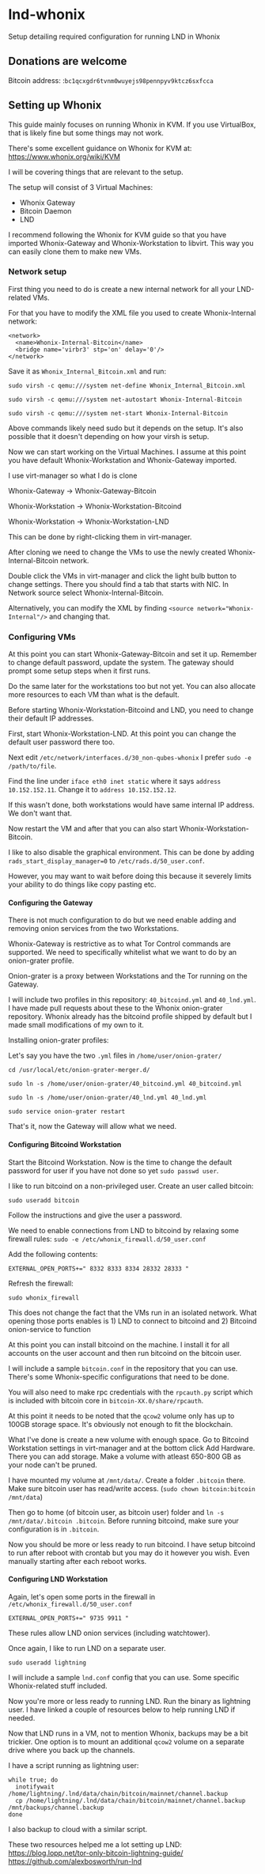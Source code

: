 # lnd-whonix
Setup detailing required configuration for running LND in Whonix

## Donations are welcome

Bitcoin address: :`bc1qcxgdr6tvnm0wuyejs98pennpyv9ktcz6sxfcca`

## Setting up Whonix

This guide mainly focuses on running Whonix in KVM. If you use VirtualBox, that is likely fine but some things may not work.

There's some excellent guidance on Whonix for KVM at: https://www.whonix.org/wiki/KVM

I will be covering things that are relevant to the setup.

The setup will consist of 3 Virtual Machines:

- Whonix Gateway
- Bitcoin Daemon
- LND

I recommend following the Whonix for KVM guide so that you have imported Whonix-Gateway and Whonix-Workstation to libvirt. This way you can easily clone them to make new VMs.

### Network setup

First thing you need to do is create a new internal network for all your LND-related VMs.

For that you have to modify the XML file you used to create Whonix-Internal network:

```
<network>
  <name>Whonix-Internal-Bitcoin</name>
  <bridge name='virbr3' stp='on' delay='0'/>
</network>
```

Save it as `Whonix_Internal_Bitcoin.xml` and run:
```
sudo virsh -c qemu:///system net-define Whonix_Internal_Bitcoin.xml
```
```
sudo virsh -c qemu:///system net-autostart Whonix-Internal-Bitcoin
```
```
sudo virsh -c qemu:///system net-start Whonix-Internal-Bitcoin
```

Above commands likely need sudo but it depends on the setup. It's also possible that it doesn't depending on how your virsh is setup.

Now we can start working on the Virtual Machines. I assume at this point you have default Whonix-Workstation and Whonix-Gateway imported.

I use virt-manager so what I do is clone 

Whonix-Gateway -> Whonix-Gateway-Bitcoin

Whonix-Workstation -> Whonix-Workstation-Bitcoind

Whonix-Workstation -> Whonix-Workstation-LND

This can be done by right-clicking them in virt-manager.

After cloning we need to change the VMs to use the newly created Whonix-Internal-Bitcoin network.

Double click the VMs in virt-manager and click the light bulb button to change settings. There you should find a tab that starts with NIC. In Network source select Whonix-Internal-Bitcoin.

Alternatively, you can modify the XML by finding `<source network="Whonix-Internal"/>` and changing that.

### Configuring VMs

At this point you can start Whonix-Gateway-Bitcoin and set it up. Remember to change default password, update the system. The gateway should prompt some setup steps when it first runs.

Do the same later for the workstations too but not yet. You can also allocate more resources to each VM than what is the default.

Before starting Whonix-Workstation-Bitcoind and LND, you need to change their default IP addresses.

First, start Whonix-Workstation-LND. At this point you can change the default user password there too.

Next edit `/etc/network/interfaces.d/30_non-qubes-whonix` I prefer `sudo -e /path/to/file`.

Find the line under `iface eth0 inet static` where it says `address 10.152.152.11`. Change it to `address 10.152.152.12`.

If this wasn't done, both workstations would have same internal IP address. We don't want that.

Now restart the VM and after that you can also start Whonix-Workstation-Bitcoin.

I like to also disable the graphical environment. This can be done by adding `rads_start_display_manager=0` to `/etc/rads.d/50_user.conf`.

However, you may want to wait before doing this because it severely limits your ability to do things like copy pasting etc.

#### Configuring the Gateway

There is not much configuration to do but we need enable adding and removing onion services from the two Workstations.

Whonix-Gateway is restrictive as to what Tor Control commands are supported. We need to specifically whitelist what we want to do by an onion-grater profile.

Onion-grater is a proxy between Workstations and the Tor running on the Gateway.

I will include two profiles in this repository:
`40_bitcoind.yml` and `40_lnd.yml`. I have made pull requests about these to the Whonix onion-grater repository. Whonix already has the bitcoind profile shipped by default but I made small modifications of my own to it.

Installing onion-grater profiles:

Let's say you have the two `.yml` files in `/home/user/onion-grater/`

```cd /usr/local/etc/onion-grater-merger.d/```

```sudo ln -s /home/user/onion-grater/40_bitcoind.yml 40_bitcoind.yml```

```sudo ln -s /home/user/onion-grater/40_lnd.yml 40_lnd.yml```

```sudo service onion-grater restart```

That's it, now the Gateway will allow what we need.

#### Configuring Bitcoind Workstation

Start the Bitcoind Workstation. Now is the time to change the default password for user if you have not done so yet `sudo passwd user`.

I like to run bitcoind on a non-privileged user. Create an user called bitcoin:

```sudo useradd bitcoin```

Follow the instructions and give the user a password.

We need to enable connections from LND to bitcoind by relaxing some firewall rules:
```sudo -e /etc/whonix_firewall.d/50_user.conf```

Add the following contents:

```EXTERNAL_OPEN_PORTS+=" 8332 8333 8334 28332 28333 "```

Refresh the firewall:

```sudo whonix_firewall```

This does not change the fact that the VMs run in an isolated network. What opening those ports enables is 1) LND to connect to bitcoind and 2) Bitcoind onion-service to function

At this point you can install bitcoind on the machine. I install it for all accounts on the user account and then run bitcoind on the bitcoin user.

I will include a sample `bitcoin.conf` in the repository that you can use. There's some Whonix-specific configurations that need to be done.

You will also need to make rpc credentials with the `rpcauth.py` script which is included with bitcoin core in `bitcoin-XX.0/share/rpcauth`.

At this point it needs to be noted that the `qcow2` volume only has up to 100GB storage space. It's obviously not enough to fit the blockchain.

What I've done is create a new volume with enough space. Go to Bitcoind Workstation settings in virt-manager and at the bottom click Add Hardware. There you can add storage. Make a volume with atleast 650-800 GB as your node can't be pruned.

I have mounted my volume at `/mnt/data/`. Create a folder `.bitcoin` there. Make sure bitcoin user has read/write access. (`sudo chown bitcoin:bitcoin /mnt/data`)

Then go to home (of bitcoin user, as bitcoin user) folder and `ln -s /mnt/data/.bitcoin .bitcoin`. Before running bitcoind, make sure your configuration is in `.bitcoin`.

Now you should be more or less ready to run bitcoind. I have setup bitcoind to run after reboot with crontab but you may do it however you wish. Even manually starting after each reboot works.

#### Configuring LND Workstation

Again, let's open some ports in the firewall in `/etc/whonix_firewall.d/50_user.conf`

```EXTERNAL_OPEN_PORTS+=" 9735 9911 "```

These rules allow LND onion services (including watchtower).

Once again, I like to run LND on a separate user.

```sudo useradd lightning```

I will include a sample `lnd.conf` config that you can use. Some specific Whonix-related stuff included.

Now you're more or less ready to running LND. Run the binary as lightning user. I have linked a couple of resources below to help running LND if needed.

Now that LND runs in a VM, not to mention Whonix, backups may be a bit trickier. One option is to mount an additional `qcow2` volume on a separate drive where you back up the channels.

I have a script running as lightning user:

```
while true; do
  inotifywait /home/lightning/.lnd/data/chain/bitcoin/mainnet/channel.backup
  cp /home/lightning/.lnd/data/chain/bitcoin/mainnet/channel.backup /mnt/backups/channel.backup
done
```

I also backup to cloud with a similar script.

These two resources helped me a lot setting up LND:
https://blog.lopp.net/tor-only-bitcoin-lightning-guide/
https://github.com/alexbosworth/run-lnd
